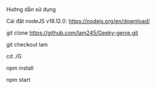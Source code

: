 Hướng dẫn sử dụng

Cài đặt nodeJS v18.12.0: https://nodejs.org/en/download/

git clone https://github.com/lam245/Geeky-genie.git

git checkout lam

cd ./G

npm install

npm  start
